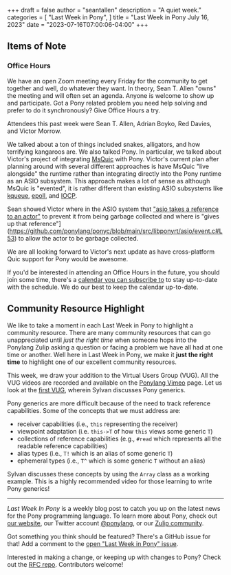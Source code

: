 +++
draft = false
author = "seantallen"
description = "A quiet week."
categories = [
    "Last Week in Pony",
]
title = "Last Week in Pony July 16, 2023"
date = "2023-07-16T07:00:06-04:00"
+++

## Items of Note

### Office Hours

We have an open Zoom meeting every Friday for the community to get together and well, do whatever they want. In theory, Sean T. Allen "owns" the meeting and will often set an agenda. Anyone is welcome to show up and participate. Got a Pony related problem you need help solving and prefer to do it synchronously? Give Office Hours a try.

Attendees this past week were Sean T. Allen, Adrian Boyko, Red Davies, and Victor Morrow.

We talked about a ton of things included snakes, alligators, and how terrifying kangaroos are. We also talked Pony. In particular, we talked about Victor's project of integrating [MsQuic](https://github.com/microsoft/msquic) with Pony. Victor's current plan after planning around with several different approaches is have MsQuic "live alongside" the runtime rather than integrating directly into the Pony runtime as an ASIO subsystem. This approach makes a lot of sense as although MsQuic is "evented", it is rather different than existing ASIO subsystems like [kqueue](https://en.wikipedia.org/wiki/Kqueue), [epoll](https://en.wikipedia.org/wiki/Epoll), and [IOCP](https://en.wikipedia.org/wiki/Input/output_completion_port).

Sean showed Victor where in the ASIO system that ["asio takes a reference to an actor"](https://github.com/ponylang/ponyc/blob/main/src/libponyrt/asio/event.c#L33) to prevent it from being garbage collected and where is "gives up that reference"](https://github.com/ponylang/ponyc/blob/main/src/libponyrt/asio/event.c#L53) to allow the actor to be garbage collected.

We are all looking forward to Victor's next update as have cross-platform Quic support for Pony would be awesome.

If you'd be interested in attending an Office Hours in the future, you should join some time, there's a [calendar you can subscribe to](https://calendar.google.com/calendar/ical/4465e68ae24131ae00461a40893f2637a2c9ac510e311a44ff78680e2f183ce3%40group.calendar.google.com/public/basic.ics) to stay up-to-date with the schedule. We do our best to keep the calendar up-to-date.

## Community Resource Highlight

We like to take a moment in each Last Week in Pony to highlight a community resource. There are many community resources that can go unappreciated until _just the right time_ when someone hops into the Ponylang Zulip asking a question or facing a problem we have all had at one time or another. Well here in Last Week in Pony, we make it **just the right time** to highlight one of our excellent community resources.

This week, we draw your addition to the Virtual Users Group (VUG). All the VUG videos are recorded and available on the [Ponylang Vimeo](https://vimeo.com/ponylang) page. Let us look at the [first VUG](https://vimeo.com/163871856), wherein Sylvan discusses Pony generics.

Pony generics are more difficult because of the need to track reference capabilities. Some of the concepts that we must address are:

- receiver capabilities (i.e., `this` representing the receiver)
- viewpoint adaptation (i.e. `this->T` of how `this` views some generic `T`)
- collections of reference capabilities (e.g., `#read` which represents all the readable reference capabilities)
- alias types (i.e., `T!` which is an alias of some generic `T`)
- ephemeral types (i.e., `T^` which is some generic `T` without an alias)

Sylvan discusses these concepts by using the `Array` class as a working example. This is a highly recommended video for those learning to write Pony generics!

---

_Last Week In Pony_ is a weekly blog post to catch you up on the latest news for the Pony programming language. To learn more about Pony, check out [our website](https://ponylang.io), our Twitter account [@ponylang](https://twitter.com/ponylang), or our [Zulip community](https://ponylang.zulipchat.com).

Got something you think should be featured? There's a GitHub issue for that! Add a comment to the [open "Last Week in Pony" issue](https://github.com/ponylang/ponylang.github.io/issues?q=is%3Aissue+is%3Aopen+label%3Alast-week-in-pony).

Interested in making a change, or keeping up with changes to Pony? Check out the [RFC repo](https://github.com/ponylang/rfcs). Contributors welcome!
